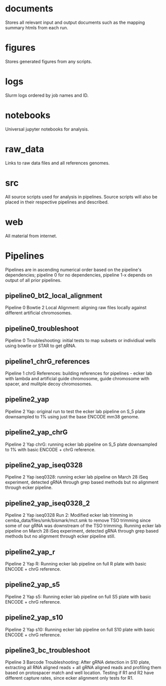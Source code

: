 # documents
Stores all relevant input and output documents such as the mapping summary htmls from each run.

# figures
Stores generated figures from any scripts.

# logs
Slurm logs ordered by job names and ID.

# notebooks
Universal jupyter notebooks for analysis.

# raw_data
Links to raw data files and all references genomes.

# src
All source scripts used for analysis in pipelines. Source scripts will also be placed in their respective pipelines and described.

# web
All material from internet.

# Pipelines 
Pipelines are in ascending numerical order based on the pipeline's dependencies; pipeline 0 for no dependencies, pipeline 1-x depends on output of all prior pipelines.

## pipeline0_bt2_local_alignment
Pipeline 0 Bowtie 2 Local Alignment: aligning raw files locally against different artificial chromosomes.

## pipeline0_troubleshoot
Pipeline 0 Troubleshooting: initial tests to map subsets or individiual wells using bowtie or STAR to get gRNA.

## pipeline1_chrG_references
Pipeline 1 chrG References: building references for pipelines - ecker lab with lambda and artificial guide chromosome, guide chromosome with spacer, and mulitple decoy chromosomes.

## pipeline2_yap
Pipeline 2 Yap: original run to test the ecker lab pipeline on S_5 plate downsampled to 1% using just the base ENCODE mm38 genome.

## pipeline2_yap_chrG
Pipeline 2 Yap chrG: running ecker lab pipeline on S_5 plate downsampled to 1% with basic ENCODE + chrG reference.

## pipeline2_yap_iseq0328
Pipeline 2 Yap iseq0328: running ecker lab pipeline on March 28 iSeq experiment, detected gRNA through grep based methods but no alignment through ecker pipeline.

## pipeline2_yap_iseq0328_2
Pipeline 2 Yap iseq0328 Run 2: Modified ecker lab trimming in cemba_data/files/smk/bismark/mct.smk to remove TSO trimming since some of our gRNA was downstream of the TSO trimming. Running ecker lab pipeline on March 28 iSeq experiment, detected gRNA through grep based methods but no alignment through ecker pipeline still.

## pipeline2_yap_r
Pipeline 2 Yap R: Running ecker lab pipeline on full R plate with basic ENCODE + chrG reference.

## pipeline2_yap_s5
Pipeline 2 Yap s5: Running ecker lab pipeline on full S5 plate with basic ENCODE + chrG reference.

## pipeline2_yap_s10
Pipeline 2 Yap s10: Running ecker lab pipeline on full S10 plate with basic ENCODE + chrG reference.

## pipeline3_bc_troubleshoot
Pipeline 3 Barcode Troubleshooting: After gRNA detection in S10 plate, extracting all RNA aligned reads + all gRNA aligned reads and profiling them based on protospacer match and well location. Testing if R1 and R2 have different capture rates, since ecker alignment only tests for R1.

